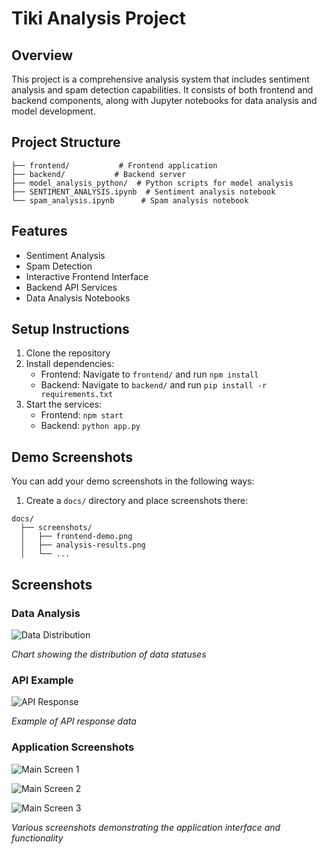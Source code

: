 # Tiki Analysis Project

## Overview
This project is a comprehensive analysis system that includes sentiment analysis and spam detection capabilities. It consists of both frontend and backend components, along with Jupyter notebooks for data analysis and model development.

## Project Structure
```
├── frontend/           # Frontend application
├── backend/           # Backend server
├── model_analysis_python/  # Python scripts for model analysis
├── SENTIMENT_ANALYSIS.ipynb  # Sentiment analysis notebook
└── spam_analysis.ipynb      # Spam analysis notebook
```

## Features
- Sentiment Analysis
- Spam Detection
- Interactive Frontend Interface
- Backend API Services
- Data Analysis Notebooks

## Setup Instructions
1. Clone the repository
2. Install dependencies:
   - Frontend: Navigate to `frontend/` and run `npm install`
   - Backend: Navigate to `backend/` and run `pip install -r requirements.txt`
3. Start the services:
   - Frontend: `npm start`
   - Backend: `python app.py`

## Demo Screenshots
You can add your demo screenshots in the following ways:

1. Create a `docs/` directory and place screenshots there:
```
docs/
  ├── screenshots/
  │   ├── frontend-demo.png
  │   ├── analysis-results.png
  │   └── ...
```

## Screenshots

### Data Analysis

![Data Distribution](screenshots/data_crawled.png)

*Chart showing the distribution of data statuses*

### API Example

![API Response](screenshots/sample_api.png)

*Example of API response data*

### Application Screenshots

![Main Screen 1](screenshots/main_screen1.png)

![Main Screen 2](screenshots/main_screen2.png)

![Main Screen 3](screenshots/main_screen3.png)

*Various screenshots demonstrating the application interface and functionality*


